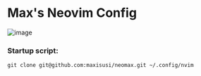 # Max's Neovim Config
![image](https://user-images.githubusercontent.com/65896178/230142156-2950e9c7-b343-4296-9612-7adcd9a91369.png)


### Startup script:

```shell
git clone git@github.com:maxisusi/neomax.git ~/.config/nvim
```



